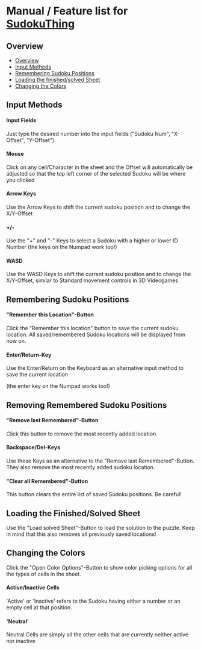 # Manual / Feature list for [SudokuThing](https://dystakruul.github.io/sudokuthing/)

## Overview

- [Overview](#overview)
- [Input Methods](#input-methods)
- [Remembering Sudoku Positions](#remembering-sudoku-positions)
- [Loading the finished/solved Sheet](#loading-the-finishedsolved-sheet)
- [Changing the Colors](#changing-the-colors)

## Input Methods

#### Input Fields

Just type the desired number into the input fields ("Sudoku Num", "X-Offset", "Y-Offset")

#### Mouse

Click on any cell/Character in the sheet and the Offset will automatically be adjusted so that the top left corner of the selected Sudoku will be where you clicked

#### Arrow Keys

Use the Arrow Keys to shift the current sudoku position and to change the X/Y-Offset

#### +/-

Use the "+" and "-" Keys to select a Sudoku with a higher or lower ID Number
(the keys on the Numpad work too!)

#### WASD

Use the WASD Keys to shift the current sudoku position and to change the X/Y-Offset, similar to Standard movement controls in 3D Videogames


## Remembering Sudoku Positions

#### "Remember this Location"-Button
Click the "Remember this location" button to save the current sudoku location.
All saved/remembered Sudoku locations will be displayed from now on.

#### Enter/Return-Key
Use the Enter/Return on the Keyboard as an alternative input method to save the current location

(the enter key on the Numpad works too!)


## Removing Remembered Sudoku Positions

#### "Remove last Remembered"-Button
Click this button to remove the most recently added location.

#### Backspace/Del-Keys
Use these Keys as an alternative to the "Remove last Remembered"-Button. They also remove the most recently added sudoku location.

#### "Clear all Remembered"-Button
This button clears the entire list of saved Sudoku positions. Be careful!


## Loading the Finished/Solved Sheet

Use the "Load solved Sheet"-Button to load the solution to the puzzle.
Keep in mind that this also removes all previously saved locations!


## Changing the Colors

Click the "Open Color Options"-Button to show color picking options for all the types of cells in the sheet.

#### Active/Inactive Cells

'Active' or 'Inactive' refers to the Sudoku having either a number or an empty cell at that position.

#### 'Neutral'

Neutral Cells are simply all the other cells that are currently neither active nor inactive
